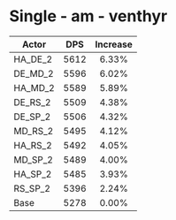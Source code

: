 # Single - am - venthyr
| Actor | DPS | Increase |
|---|:---:|:---:|
|HA_DE_2|5612|6.33%|
|DE_MD_2|5596|6.02%|
|HA_MD_2|5589|5.89%|
|DE_RS_2|5509|4.38%|
|DE_SP_2|5506|4.32%|
|MD_RS_2|5495|4.12%|
|HA_RS_2|5492|4.05%|
|MD_SP_2|5489|4.00%|
|HA_SP_2|5485|3.93%|
|RS_SP_2|5396|2.24%|
|Base|5278|0.00%|
